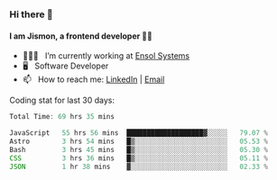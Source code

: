 ### Hi there 👋

#### I am Jismon, a frontend developer 👦🏻

- 🧑🏻‍💻   &nbsp; I’m currently working at <a href='https://www.ensolsystems.com/' target="_blank">Ensol Systems</a>
- 🖥   &nbsp; Software Developer
- 📫   &nbsp; How to reach me: <a href='https://www.linkedin.com/in/jismonthomas/'>LinkedIn</a> | <a href='mailto:hellojismonthomas@gmail.com'>Email</a>

Coding stat for last 30 days:
<!--START_SECTION:waka-->

```javascript
Total Time: 69 hrs 35 mins

JavaScript   55 hrs 56 mins  ███████████████████▓░░░░░   79.07 %
Astro        3 hrs 54 mins   █▒░░░░░░░░░░░░░░░░░░░░░░░   05.53 %
Bash         3 hrs 45 mins   █▒░░░░░░░░░░░░░░░░░░░░░░░   05.30 %
CSS          3 hrs 36 mins   █▒░░░░░░░░░░░░░░░░░░░░░░░   05.11 %
JSON         1 hr 38 mins    ▓░░░░░░░░░░░░░░░░░░░░░░░░   02.33 %
```

<!--END_SECTION:waka-->

<!--
**jismonthomas/jismonthomas** is a ✨ _special_ ✨ repository because its `README.md` (this file) appears on your GitHub profile.

Here are some ideas to get you started:

- 🔭 I’m currently working on ...
- 🌱 I’m currently learning ...
- 👯 I’m looking to collaborate on ...
- 🤔 I’m looking for help with ...
- 💬 Ask me about ...
- 📫 How to reach me: ...
- 😄 Pronouns: ...
- ⚡ Fun fact: ...
-->

